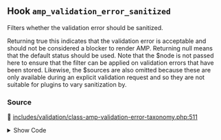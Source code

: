 ## Hook `amp_validation_error_sanitized`


Filters whether the validation error should be sanitized.

Returning true this indicates that the validation error is acceptable and should not be considered a blocker to render AMP. Returning null means that the default status should be used.
 Note that the $node is not passed here to ensure that the filter can be applied on validation errors that have been stored. Likewise, the $sources are also omitted because these are only available during an explicit validation request and so they are not suitable for plugins to vary sanitization by.

### Source

:link: [includes/validation/class-amp-validation-error-taxonomy.php:511](../../includes/validation/class-amp-validation-error-taxonomy.php#L511)

<details>
<summary>Show Code</summary>

```php
$sanitized = apply_filters( 'amp_validation_error_sanitized', null, $error );
```

</details>
